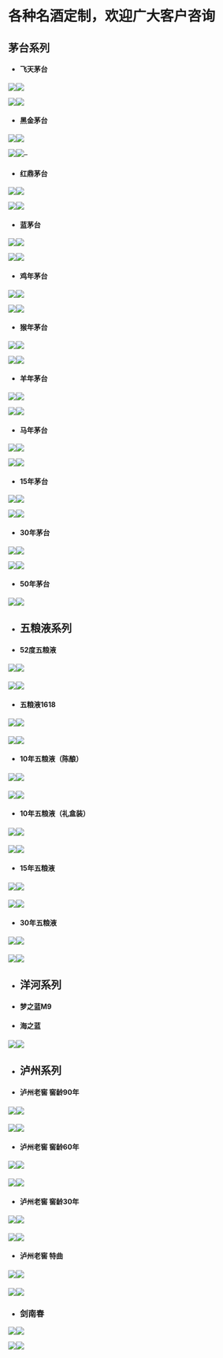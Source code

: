 # 各种名酒定制，欢迎广大客户咨询

## 茅台系列

* #### 飞天茅台

![](/assets/飞天.jpg)![](/assets/飞天0.jpg)

![](/assets/飞天2.jpg)![](/assets/飞天1.jpg)

* #### 黑金茅台

![](/assets/黑金3269.jpg)![](/assets/黑金3269-1.jpg)

![](/assets/黑金3269-2.jpg)![](/assets/黑金3269-3.jpg)–

* #### 红鼎茅台

![](/assets/红鼎2988-1.jpg)![](/assets/红鼎2988-2.jpg)

![](/assets/红鼎2988-3.jpg)![](/assets/红鼎2988-4.jpg)

* #### 蓝茅台

![](/assets/蓝茅2649.jpg)![](/assets/蓝茅2649-1.jpg)

![](/assets/蓝茅2649-2.jpg)![](/assets/蓝茅2649-4.jpg)

* #### 鸡年茅台

![](/assets/鸡年茅台2300.jpg)![](/assets/鸡年茅台2300-2.jpg)

![](/assets/鸡年茅台2300-1.jpg)![](/assets/鸡年茅台2300-3.jpg)

* #### 猴年茅台

![](/assets/猴年茅台3600.jpg)![](/assets/猴年茅台3600-2.jpg)

![](/assets/猴年茅台3600-1.jpg)![](/assets/猴年茅台3600-4.jpg)

* #### 羊年茅台

![](/assets/羊年茅台10000.jpg)![](/assets/羊年茅台10000-1.jpg)

![](/assets/羊年茅台10000-2.jpg)![](/assets/羊年茅台10000-3.jpg)

* #### 马年茅台

![](/assets/马年茅台7800.jpg)![](/assets/马年茅台7800-2.jpg)

![](/assets/马年茅台7800-1.jpg)![](/assets/马年茅台7800-3.jpg)

* #### 15年茅台

![](/assets/15年茅4188.jpg)![](/assets/15年茅4188-1.jpg)

![](/assets/15年茅4188-2.jpg)![](/assets/15年茅4188-3.jpg)

* #### 30年茅台

![](/assets/30年茅10666.jpg)![](/assets/30年茅10666-2.jpg)

![](/assets/30年茅10666-1.jpg)![](/assets/30年茅10666-3.jpg)

* #### 50年茅台

![](/assets/50年茅18888.jpg)![](/assets/50年茅18888-3.jpg)

* ## 五粮液系列
* #### 52度五粮液

#### ![](/assets/五粮液-1.jpg)![](/assets/五粮液-2.jpg)

#### ![](/assets/五粮液-3.jpg)![](/assets/五粮液-4.jpg)

* #### 五粮液1618

#### ![](/assets/五粮液1618-1.jpg)![](/assets/五粮液1618-2.jpg)

#### ![](/assets/五粮液1618-3.jpg)![](/assets/五粮液1618-4.jpg)

* #### 10年五粮液（陈酿）

#### ![](/assets/10年五粮液（陈酿）1180-0.jpg)![](/assets/10年五粮液（陈酿）1180-3.jpg)

#### 

#### ![](/assets/10年五粮液（陈酿）1180-1.jpg)![](/assets/10年五粮液（陈酿）1180-4.jpg)

* #### 10年五粮液（礼盒装）

#### ![](/assets/10年五粮液（礼盒）1580.jpg)![](/assets/10年五粮液（礼盒）1580-1.jpg)

#### ![](/assets/10年五粮液（礼盒）1580-3.jpg)![](/assets/10年五粮液（礼盒）1580-2.jpg)

* #### 15年五粮液

#### ![](/assets/15年五粮液（礼盒）2078.jpg)![](/assets/15年五粮液（礼盒）2078-1.jpg)

#### ![](/assets/15年五粮液（礼盒）2078-2.jpg)![](/assets/15年五粮液（礼盒）2078-3.jpg)

* #### 30年五粮液

#### ![](/assets/30年五粮液（礼盒）18888.jpg)![](/assets/30年五粮液（礼盒）18888-2.jpg)

#### ![](/assets/30年五粮液（礼盒）18888-1.jpg)![](/assets/30年五粮液（礼盒）18888-3.jpg)

* ## 洋河系列
* #### 梦之蓝M9

* #### 海之蓝

#### ![](/assets/洋河海之蓝130.jpg)![](/assets/洋河海之蓝130-1.jpg)

* ## 泸州系列
* #### 泸州老窖 窖龄90年

#### ![](/assets/泸州老窖（窖龄90年）400.jpg)![](/assets/泸州老窖（窖龄90年）400-1.jpg)

#### ![](/assets/泸州老窖（窖龄90年）400-3.jpg)![](/assets/泸州老窖（窖龄90年）400-2.jpg)

* #### 泸州老窖 窖龄60年

#### ![](/assets/泸州老窖（窖龄60年）260.jpg)![](/assets/泸州老窖（窖龄60年）260-1.jpg)

#### ![](/assets/泸州老窖（窖龄60年）260-4.jpg)![](/assets/泸州老窖（窖龄60年）260-2.jpg)

* #### 泸州老窖 窖龄30年

#### ![](/assets/泸州老窖（窖龄30年）200.jpg)![](/assets/泸州老窖（窖龄30年）200-1.jpg)

#### ![](/assets/泸州老窖（窖龄30年）200-3.jpg)![](/assets/泸州老窖（窖龄30年）200-2.jpg)

* #### 泸州老窖 特曲

#### ![](/assets/泸州老窖（特曲）200.jpg)![](/assets/泸州老窖（特曲）200-1.jpg)

#### ![](/assets/泸州老窖（特曲）200-3.jpg)![](/assets/泸州老窖（特曲）200-2.jpg)

* ### 剑南春

![](/assets/剑南春380.jpg)![](/assets/剑南春380-1.jpg)

![](/assets/剑南春380-2.jpg)![](/assets/剑南春380-3.jpg)

